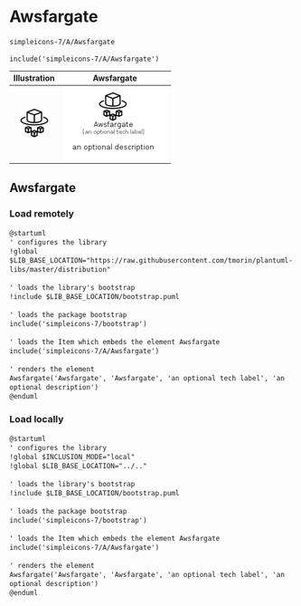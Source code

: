 # Awsfargate


```text
simpleicons-7/A/Awsfargate
```

```text
include('simpleicons-7/A/Awsfargate')
```



| Illustration | Awsfargate |
| :---: | :---: |
| ![illustration for Illustration](../../simpleicons-7/A/Awsfargate.png) | ![illustration for Awsfargate](../../simpleicons-7/A/Awsfargate.Local.png) |




## Awsfargate

### Load remotely
```plantuml
@startuml
' configures the library
!global $LIB_BASE_LOCATION="https://raw.githubusercontent.com/tmorin/plantuml-libs/master/distribution"

' loads the library's bootstrap
!include $LIB_BASE_LOCATION/bootstrap.puml

' loads the package bootstrap
include('simpleicons-7/bootstrap')

' loads the Item which embeds the element Awsfargate
include('simpleicons-7/A/Awsfargate')

' renders the element
Awsfargate('Awsfargate', 'Awsfargate', 'an optional tech label', 'an optional description')
@enduml
```

### Load locally
```plantuml
@startuml
' configures the library
!global $INCLUSION_MODE="local"
!global $LIB_BASE_LOCATION="../.."

' loads the library's bootstrap
!include $LIB_BASE_LOCATION/bootstrap.puml

' loads the package bootstrap
include('simpleicons-7/bootstrap')

' loads the Item which embeds the element Awsfargate
include('simpleicons-7/A/Awsfargate')

' renders the element
Awsfargate('Awsfargate', 'Awsfargate', 'an optional tech label', 'an optional description')
@enduml
```

